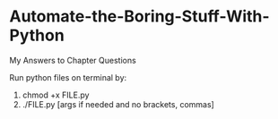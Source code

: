 # Automate-the-Boring-Stuff-With-Python
My Answers to Chapter Questions


Run python files on terminal by:
1) chmod +x FILE.py
2) ./FILE.py [args if needed and no brackets, commas]
